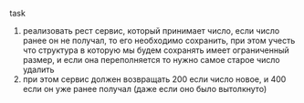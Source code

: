 task

1) реализовать рест сервис, который принимает число, если число ранее он не получал, то его необходимо сохранить, 
   при этом учесть что структура в которую мы будем сохранять имеет ограниченный размер, 
   и если она  переполняется то нужно самое старое число удалить
2) при этом сервис должен возвращать 200 если число новое, и 400 если он уже ранее получал (даже если оно было вытолкнуто)